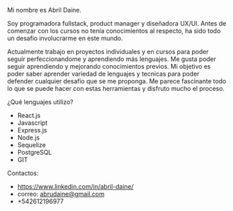 Mi nombre es Abril Daine.

Soy programadora fullstack, product manager y diseñadora UX/UI.
Antes de comenzar con los cursos no tenía conocimientos al respecto, ha sido todo un desafio involucrarme en este mundo.

Actualmente trabajo en proyectos individuales y en cursos para poder seguir perfeccionandome y aprendiendo más lenguajes. Me gusta poder seguir aprendiendo y mejorando conocimientos previos.
Mi objetivo es poder saber aprender variedad de lenguajes y tecnicas para poder defender cualquier desafio que se me proponga. Me parece fascinante todo lo que se puede hacer con estas herramientas y disfruto mucho el proceso.

¿Qué lenguajes utilizo?
- React.js
- Javascript
- Express.js
- Node.js
- Sequelize
- PostgreSQL
- GIT

Contactos:
- https://www.linkedin.com/in/abril-daine/
- correo: abrudaine@gmail.com
- +542612196977


<!--
**Abrildaine/AbrilDaine** is a ✨ _special_ ✨ repository because its `README.md` (this file) appears on your GitHub profile.

Here are some ideas to get you started:

- 🔭 I’m currently working on ...
- 🌱 I’m currently learning ...
- 👯 I’m looking to collaborate on ...
- 🤔 I’m looking for help with ...
- 💬 Ask me about ...
- 📫 How to reach me: ...
- 😄 Pronouns: ...
- ⚡ Fun fact: ...
-->
